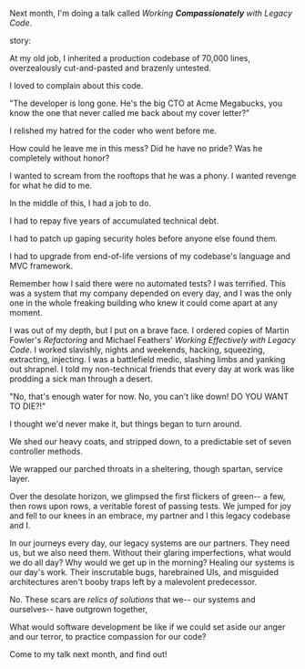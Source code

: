 Next month, I'm doing a talk called
*Working **Compassionately** with Legacy Code*.

story:

At my old job, I inherited a production codebase of 70,000 lines,
overzealously cut-and-pasted and brazenly untested.

I loved to complain about this code.

"The developer is long gone. He's the big CTO at Acme Megabucks,
you know the one that never called me back about my cover letter?"

I relished my hatred for the coder who went before me.

How could he leave me in this mess?
Did he have no pride? Was he completely without honor?

I wanted to scream from the rooftops that he was a phony. I wanted
revenge for what he did to me.

In the middle of this, I had a job to do.

I had to repay five years of accumulated technical debt.

I had to patch up gaping security holes before anyone else found them.

I had to upgrade from end-of-life versions of my codebase's language
and MVC framework.

Remember how I said there were no automated tests? I was terrified.
This was a system that my company depended on every day, and I was
the only one in the whole freaking building who knew it could come
apart at any moment.

I was out of my depth, but I put on a brave face. I ordered copies of
Martin Fowler's *Refactoring* and Michael Feathers' *Working Effectively with Legacy Code*. I worked slavishly, nights and weekends, hacking,
squeezing, extracting, injecting. I was a battlefield medic, slashing
limbs and yanking out shrapnel. I told my non-technical friends that
every day at work was like prodding a sick man through a desert.

"No, that's enough water for now. No, you can't like down! DO YOU WANT TO DIE?!"

I thought we'd never make it, but things began to turn around.

We shed our heavy coats, and stripped down, to a predictable set of
seven controller methods.

We wrapped our parched throats in a sheltering, though spartan,
service layer.

Over the desolate horizon, we glimpsed the first flickers of green--
a few, then rows upon rows, a veritable forest of passing tests.
We jumped for joy and fell to our knees in an embrace,
my partner and I
this legacy codebase and I.

In our journeys every day, our legacy systems are our partners.
They need us, but we also need them. Without their glaring imperfections,
what would we do all day? Why would we get up in the morning?
Healing our systems is our day's work. Their inscrutable bugs,
harebrained UIs, and misguided architectures aren't booby traps
left by a malevolent predecessor.

No. These scars are *relics of solutions* that we--
our systems and ourselves--
have outgrown together,

What would software development be like if we could set aside our
anger and our terror, to practice compassion for our code?

Come to my talk next month, and find out!
